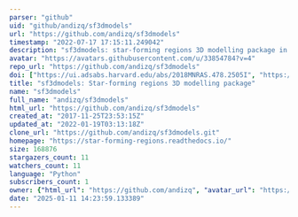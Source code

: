 ```yaml
---
parser: "github"
uid: "github/andizq/sf3dmodels"
url: "https://github.com/andizq/sf3dmodels"
timestamp: "2022-07-17 17:15:11.249042"
description: "sf3dmodels: star-forming regions 3D modelling package in Python :partly_sunny:"
avatar: "https://avatars.githubusercontent.com/u/33854784?v=4"
repo_url: "https://github.com/andizq/sf3dmodels"
doi: ["https://ui.adsabs.harvard.edu/abs/2018MNRAS.478.2505I", "https://ui.adsabs.harvard.edu/abs/2020ascl.soft01003I/abstract"]
title: "sf3dmodels: Star-forming regions 3D modelling package"
name: "sf3dmodels"
full_name: "andizq/sf3dmodels"
html_url: "https://github.com/andizq/sf3dmodels"
created_at: "2017-11-25T23:53:15Z"
updated_at: "2022-01-19T03:13:18Z"
clone_url: "https://github.com/andizq/sf3dmodels.git"
homepage: "https://star-forming-regions.readthedocs.io/"
size: 168876
stargazers_count: 11
watchers_count: 11
language: "Python"
subscribers_count: 1
owner: {"html_url": "https://github.com/andizq", "avatar_url": "https://avatars.githubusercontent.com/u/33854784?v=4", "login": "andizq", "type": "User"}
date: "2025-01-11 14:23:59.133389"
---
```

